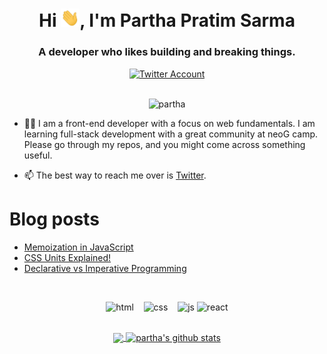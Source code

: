 <h1 align="center">Hi <img src="https://raw.githubusercontent.com/ABSphreak/ABSphreak/master/gifs/Hi.gif" width="30px">, I'm Partha Pratim Sarma</h1>
<h3 align="center">A developer who likes building and breaking things.</h3>

<div align=center>
<!--   <a href="https://www.linkedin.com/in/sadanandpai/"><img src="https://cdn.worldvectorlogo.com/logos/linkedin-icon-2.svg" title="Linkedin" alt="Linkedin Account" width="30"/></a> -->
  <a href="https://twitter.com/partha_sarma8"><img src="https://cdn.worldvectorlogo.com/logos/twitter-6.svg" title="Twitter" alt="Twitter Account" width="40"/></a>
  <br><br>
 <p><img src="https://komarev.com/ghpvc/?username=partha8" alt="partha" /></p>
</div>

- 👨‍💻 I am a front-end developer with a focus on web fundamentals. I am learning full-stack development with a great community at neoG camp. 
Please go through my repos, and you might come across something useful.

- 📫 The best way to reach me over is [Twitter](https://twitter.com/partha_sarma8). 
<!-- - You can also send me a mail to parthasarma34@gmail.com. -->

# Blog posts
<!-- BLOG-POST-LIST:START -->
- [Memoization in JavaScript](https://parthasarma.hashnode.dev/memoization-in-javascript)
- [CSS Units Explained!](https://parthasarma.hashnode.dev/css-units-explained)
- [Declarative vs Imperative Programming](https://parthasarma.hashnode.dev/declarative-vs-imperative-programming)
<!-- BLOG-POST-LIST:END -->

<!-- - ⚡ To read my blog post, checkout []() -->

<br>

<p align="center">
  <img src="https://upload.wikimedia.org/wikipedia/commons/thumb/6/61/HTML5_logo_and_wordmark.svg/2048px-HTML5_logo_and_wordmark.svg.png" alt="html" width="auto" height="40">&nbsp;&nbsp;&nbsp;
  <img src='https://upload.wikimedia.org/wikipedia/commons/thumb/d/d5/CSS3_logo_and_wordmark.svg/1200px-CSS3_logo_and_wordmark.svg.png' alt="css" width="auto" height="40">&nbsp;&nbsp;&nbsp;
  <img src='https://upload.wikimedia.org/wikipedia/commons/6/6a/JavaScript-logo.png' height='40' width='auto' alt="js">
  <img src="https://upload.wikimedia.org/wikipedia/commons/thumb/a/a7/React-icon.svg/1280px-React-icon.svg.png" alt="react" width="auto" height="40"/>
<p align="center">
  
<br>
  
<a href="https://github.com/partha8/github-readme-stats">
  <img align="center" src="https://github-readme-stats.vercel.app/api/top-langs/?username=partha8&theme=radical&hide=glsl,python" />
</a>
<a href="https://github.com/partha8/github-readme-stats">
  <img align="center" src="https://github-readme-stats.vercel.app/api?username=partha8&show_icons=true&theme=radical&line_height=27" alt="partha's github stats" />
</a>
 
<br>
  
<!--   <a href="https://git.io/streak-stats">
  <img align="center" src="http://github-readme-streak-stats.herokuapp.com?user=partha8&theme=radical&hide_border=true&date_format=M%20j%5B%2C%20Y%5D" alt="partha's github stats" />
</a> -->


